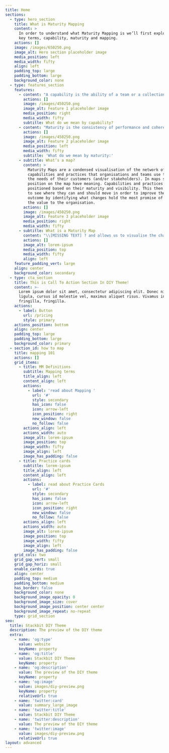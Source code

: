 ```yaml
---
title: Home
sections:
  - type: hero_section
    title: What is Maturity Mapping
    content: >
      In order to understand what Maturity Mapping is we’ll first explore three
      key terms, capability, maturity and mapping.
    actions: []
    image: /images/650250.png
    image_alt: Hero section placeholder image
    media_position: left
    media_width: fifty
    align: left
    padding_top: large
    padding_bottom: large
    background_color: none
  - type: features_section
    features:
      - content: "A capability is the ability of a team or a collection of teams to deliver an outcome.\_ Capabilities are composed of the actual day-to-day practises that people and teams do to deliver the outcome.\_ Therefore, to improve a capability, one needs to improve the underlying practises.\_\_\_\n\n\nWhilst some capabilities may be common across organisations, there are many others that are unique as they exist to serve the needs of that organisation and its customer.\_ Even where there are common capabilities across organisations, it is very likely that the practises are different.\_\_\n"
        actions: []
        image: /images/450250.png
        image_alt: Feature 1 placeholder image
        media_position: right
        media_width: fifty
        subtitle: What do we mean by capability?
      - content: "Maturity is the consistency of performance and coherence of integration of the practises that compose a capability.\_ That is,\_Maturity can be thought of as the assessment of the consistency in performing the capability or practise and its coherence of integration with other capabilities or practises, and how improving its performance and integration creates more value for the organisation. I.e. we can consider a practise or capability as mature if any of the possible improvements would not create more value for the organisation in the current context. \n"
        actions: []
        image: /images/450250.png
        image_alt: Feature 2 placeholder image
        media_position: left
        media_width: fifty
        subtitle: 'What do we mean by maturity:'
      - subtitle: What’s a map?
        content: >
          Maturity Maps are a condensed visualisation of the network of
          capabilities and practices that organisations and teams use to meet
          the needs of their customers (and/or stakeholders). In maps space and
          position on the map have meaning. Capabilities and practices are
          positioned based on their maturity and visibility. This then allows us
          to see where they can and should move in order to improve the overall
          outcome by identifying what changes hold the most promise of improving
          the value to the organisation. 
        actions: []
        image: /images/450250.png
        image_alt: Feature 3 placeholder image
        media_position: right
        media_width: fifty
      - subtitle: What is a Maturity Map
        content: "\\[MISSING TEXT] ? and allows us to visualise the changes that have to take place to better deliver the enables a shared way of understanding and discussing a complex area.\_ It moves conversations on from “It’s just not working” to “Our maturity in this particular practise is preventing us from meeting that need”.\_ \n"
        actions: []
        image_alt: lorem-ipsum
        media_position: top
        media_width: fifty
        align: left
    feature_padding_vert: large
    align: center
    background_color: secondary
  - type: cta_section
    title: This is Call To Action Section In DIY Theme!
    content: >-
      Lorem ipsum dolor sit amet, consectetur adipiscing elit. Donec nisl
      ligula, cursus id molestie vel, maximus aliquet risus. Vivamus in nibh
      fringilla, fringilla.
    actions:
      - label: Button
        url: /pricing
        style: primary
    actions_position: bottom
    align: center
    padding_top: large
    padding_bottom: large
    background_color: primary
  - section_id: how to map
    title: mapping 101
    actions: []
    grid_items:
      - title: MM Definitions
        subtitle: Mapping terms
        title_align: left
        content_align: left
        actions:
          - label: 'read about Mapping '
            url: '#'
            style: secondary
            has_icon: false
            icon: arrow-left
            icon_position: right
            new_window: false
            no_follow: false
        actions_align: left
        actions_width: auto
        image_alt: lorem-ipsum
        image_position: top
        image_width: fifty
        image_align: left
        image_has_padding: false
      - title: Practice cards
        subtitle: lorem-ipsum
        title_align: left
        content_align: left
        actions:
          - label: read about Practice Cards
            url: '#'
            style: secondary
            has_icon: false
            icon: arrow-left
            icon_position: right
            new_window: false
            no_follow: false
        actions_align: left
        actions_width: auto
        image_alt: lorem-ipsum
        image_position: top
        image_width: fifty
        image_align: left
        image_has_padding: false
    grid_cols: two
    grid_gap_vert: small
    grid_gap_horiz: small
    enable_cards: true
    align: center
    padding_top: medium
    padding_bottom: medium
    has_border: false
    background_color: none
    background_image_opacity: 0
    background_image_size: cover
    background_image_position: center center
    background_image_repeat: no-repeat
    type: grid_section
seo:
  title: Stackbit DIY Theme
  description: The preview of the DIY theme
  extra:
    - name: 'og:type'
      value: website
      keyName: property
    - name: 'og:title'
      value: Stackbit DIY Theme
      keyName: property
    - name: 'og:description'
      value: The preview of the DIY theme
      keyName: property
    - name: 'og:image'
      value: images/diy-preview.png
      keyName: property
      relativeUrl: true
    - name: 'twitter:card'
      value: summary_large_image
    - name: 'twitter:title'
      value: Stackbit DIY Theme
    - name: 'twitter:description'
      value: The preview of the DIY theme
    - name: 'twitter:image'
      value: images/diy-preview.png
      relativeUrl: true
layout: advanced
---
```

